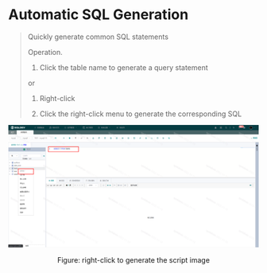 # Automatic SQL Generation

> Quickly generate common SQL statements
>
> Operation.
>
> 1. Click the table name to generate a query statement
>
> or
>
> 1. Right-click
>
> 2. Click the right-click menu to generate the corresponding SQL

![table right click](./img/autosql1.png)
<center>Figure: right-click to generate the script image</center>